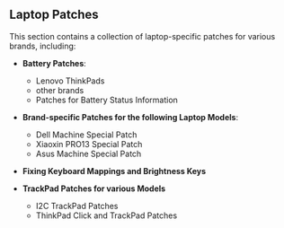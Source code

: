 ## Laptop Patches
This section contains a collection of laptop-specific patches for various brands, including:

- **Battery Patches**:

    - Lenovo ThinkPads
    - other brands
    - Patches for Battery Status Information

- **Brand-specific Patches for the following Laptop Models**:

    - Dell Machine Special Patch
    - Xiaoxin PRO13 Special Patch
    - Asus Machine Special Patch

- **Fixing Keyboard Mappings and Brightness Keys**
- **TrackPad Patches for various Models**
    - I2C TrackPad Patches
    - ThinkPad Click and TrackPad Patches